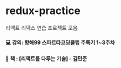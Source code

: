 # redux-practice
리액트 리덕스 연습 프로젝트 모음


#### 💻 강의: 항해99 스파르타코딩클럽 주특기 1~3주차
#### 📖 책 : [리액트를 다루는 기술] - 김민준

